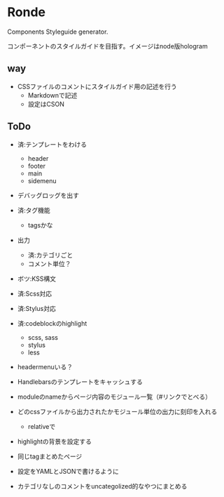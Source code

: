 # Ronde

Components Styleguide generator.

コンポーネントのスタイルガイドを目指す。イメージはnode版hologram

## way

* CSSファイルのコメントにスタイルガイド用の記述を行う
  * Markdownで記述
  * 設定はCSON

## ToDo

* 済:テンプレートをわける
  * header
  * footer
  * main
  * sidemenu
* デバッグロッグを出す
* 済:タグ機能
  * tagsかな
* 出力
  * 済:カテゴリごと
  * コメント単位？
* ボツ:KSS構文
* 済:Scss対応
* 済:Stylus対応
* 済:codeblockのhighlight
  * scss, sass
  * stylus
  * less

* headermenuいる？
* Handlebarsのテンプレートをキャッシュする
* moduleのnameからページ内容のモジュール一覧（#リンクでとべる）
* どのcssファイルから出力されたかモジュール単位の出力に刻印を入れる
  * relativeで
* highlightの背景を設定する
* 同じtagまとめたページ
* 設定をYAMLとJSONで書けるように
* カテゴリなしのコメントをuncategolized的なやつにまとめる

